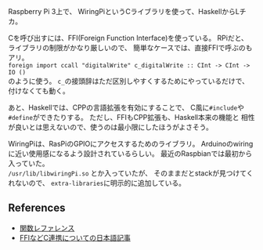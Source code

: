 Raspberry Pi 3上で、
WiringPiというCライブラリを使って、HaskellからLチカ。

Cを呼び出すには、FFI(Foreign Function Interface)を使っている。
RPiだと、ライブラリの制限がかなり厳しいので、
簡単なケースでは、直接FFIで呼ぶのもアリ。  
`foreign import ccall "digitalWrite" c_digitalWrite :: CInt -> CInt -> IO ()`  
のように使う。
`c_`の接頭辞はただ区別しやすくするためにやっているだけで、付けなくても動く。

あと、Haskellでは、CPPの言語拡張を有効にすることで、
C風に`#include`や`#define`ができたりする。
ただし、FFIもCPP拡張も、Haskell本来の機能と
相性が良いとは思えないので、使うのは最小限にしたほうがよさそう。

WiringPiは、RasPiのGPIOにアクセスするためのライブラリ。
Arduinoのwiringに近い使用感になるよう設計されているらしい。
最近のRaspbianでは最初から入っていた。  
`/usr/lib/libwiringPi.so` とか入っていたが、
そのままだとstackが見つけてくれないので、
`extra-libraries`に明示的に追加している。

## References
- [関数レファレンス](https://projects.drogon.net/raspberry-pi/wiringpi/functions/)
- [FFIなどC連携についての日本語記事](https://qiita.com/masatoko/items/06665400b2ef10a7e2b0)